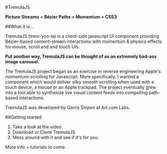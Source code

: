 #TremulaJS

**Picture Streams + Bézier Paths + Momentum + CSS3**

##What it is...
    
TremulaJS (trem-yoo-la) is a client-side javascript UI component providing Bézier-based content-stream interactions with momentum & physics effects for mouse, scroll and and touch UIs. 

**Put another way, TremulaJS can be thought of as an extremely bad-ass image carousel.**  

The TremulaJS project began as an exercise in reverse engineering Apple's momentum-scrolling for Javascript. More specifically, I wanted a component which would deliver silky smooth scrolling when used with a touch device, a mouse or an Apple trackpad.  The project eventually grew into a tool able to synthesize live visual content feeds into compelling path-based interactions.

TremulaJS was developed by Garris Shipon at Art.com Labs.

##Getting started

1. Take a look at the video.
2. Download or Clone TremulaJS
3. Mess around with it and see if it's for you.


More info + tutorials to come.

